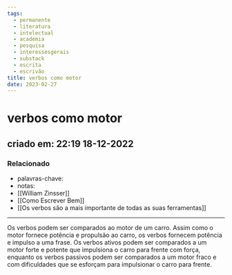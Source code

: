 ```yaml
---
tags:
  - permanente
  - literatura
  - intelectual
  - academia
  - pesquisa
  - interessesgerais
  - substack
  - escrita
  - escrivão
title: verbos como motor
date: 2023-02-27
---
```


# verbos como motor

## criado em: 22:19 18-12-2022

### Relacionado

- palavras-chave: 
- notas: 
- [[William Zinsser]]
- [[Como Escrever Bem]]
- [[Os verbos são a mais importante de todas as suas ferramentas]]
---

Os verbos podem ser comparados ao motor de um carro. Assim como o motor fornece potência e propulsão ao carro, os verbos fornecem potência e impulso a uma frase. Os verbos ativos podem ser comparados a um motor forte e potente que impulsiona o carro para frente com força, enquanto os verbos passivos podem ser comparados a um motor fraco e com dificuldades que se esforçam para impulsionar o carro para frente.

